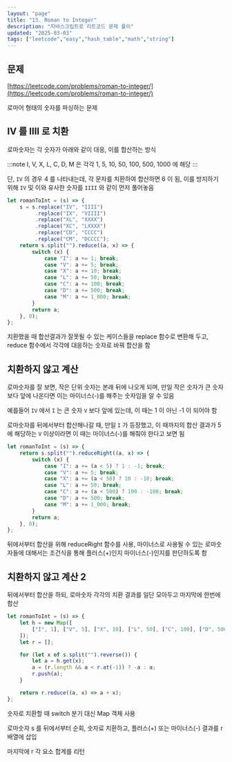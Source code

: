 ```yaml
---
layout: "page"
title: "13. Roman to Integer"
description: "자바스크립트로 리트코드 문제 풀이"
updated: "2025-03-03"
tags: ["leetcode","easy","hash_table","math","string"]
---
```


## 문제

[https://leetcode.com/problems/roman-to-integer/](https://leetcode.com/problems/roman-to-integer/)

로마어 형태의 숫자를 파싱하는 문제

## IV 를 IIII 로 치환

로마숫자는 각 숫자가 아래와 같이 대응, 이를 합산하는 방식

:::note
I, V, X, L, C, D, M 은 각각 1, 5, 10, 50, 100, 500, 1000 에 해당
:::

단, `IV` 의 경우 4 를 나타내는데, 각 문자를 치환하여 합산하면 6 이 됨, 이를 방지하기 위해 `IV` 및 이와 유사한 숫자를 `IIII` 와 같이 먼저 풀어놓음

```javascript
let romanToInt = (s) => {
    s = s.replace("IV", "IIII")
         .replace("IX", "VIIII")
         .replace("XL", "XXXX")
         .replace("XC", "LXXXX")
         .replace("CD", "CCCC")
         .replace("CM", "DCCCC");
    return s.split("").reduce((a, x) => {
        switch (x) {
            case "I": a += 1; break;
            case "V": a += 5; break;
            case "X": a += 10; break;
            case "L": a += 50; break;
            case "C": a += 100; break;
            case "D": a += 500; break;
            case "M": a += 1_000; break;
        }
        return a;
    }, 0);
};
```

치환했을 때 합산결과가 잘못될 수 있는 케이스들을 replace 함수로 변환해 두고, reduce 함수에서 각각에 대응하는 숫자로 바꿔 합산을 함

## 치환하지 않고 계산

로마숫자를 잘 보면, 작은 단위 숫자는 본래 뒤에 나오게 되며, 만일 작은 숫자가 큰 숫자보다 앞에 나온다면 이는 마이너스(-)를 해주는 숫자임을 알 수 있음

예를들어 `IV` 에서 `I` 는 큰 숫자 `V` 보다 앞에 있는데, 이 때는 1 이 아닌 -1 이 되어야 함

로마숫자를 뒤에서부터 합산해나갈 때, 만일 `I` 가 등장했고, 이 때까지의 합산 결과가 5 에 해당하는 `V` 이상이라면 이 때는 마이너스(-)를 해줘야 한다고 보면 됨

```javascript
let romanToInt = (s) => {
    return s.split("").reduceRight((a, x) => {
        switch (x) {
            case "I": a += (a < 5) ? 1 : -1; break;
            case "V": a += 5; break;
            case "X": a += (a < 50) ? 10 : -10; break;
            case "L": a += 50; break;
            case "C": a += (a < 500) ? 100 : -100; break;
            case "D": a += 500; break;
            case "M": a += 1_000; break;
        }
        return a;
    }, 0);
};
```

뒤에서부터 합산을 위해 reduceRight 함수를 사용, 마이너스로 사용될 수 있는 로마숫자들에 대해서는 조건식을 통해 플러스(+)인지 마이너스(-)인지를 판단하도록 함

## 치환하지 않고 계산 2

뒤에서부터 합산을 하되, 로마숫자 각각의 치환 결과를 일단 모아두고 마지막에 한번에 합산

```javascript
let romanToInt = (s) => {
    let h = new Map([
        ["I", 1], ["V", 5], ["X", 10], ["L", 50], ["C", 100], ["D", 500], ["M", 1_000]
    ]);
    let r = [];

    for (let x of s.split("").reverse()) {
        let a = h.get(x);
        a = (r.length && a < r.at(-1)) ? -a : a;
        r.push(a);
    }

    return r.reduce((a, x) => a + x);
};
```

숫자로 치환할 때 switch 분기 대신 Map 객체 사용

로마숫자 s 를 뒤에서부터 순회, 숫자료 치환하고, 플러스(+) 또는 마이너스(-) 결과를 r 배열에 삽입

마지막에 r 각 요소 합계를 리턴